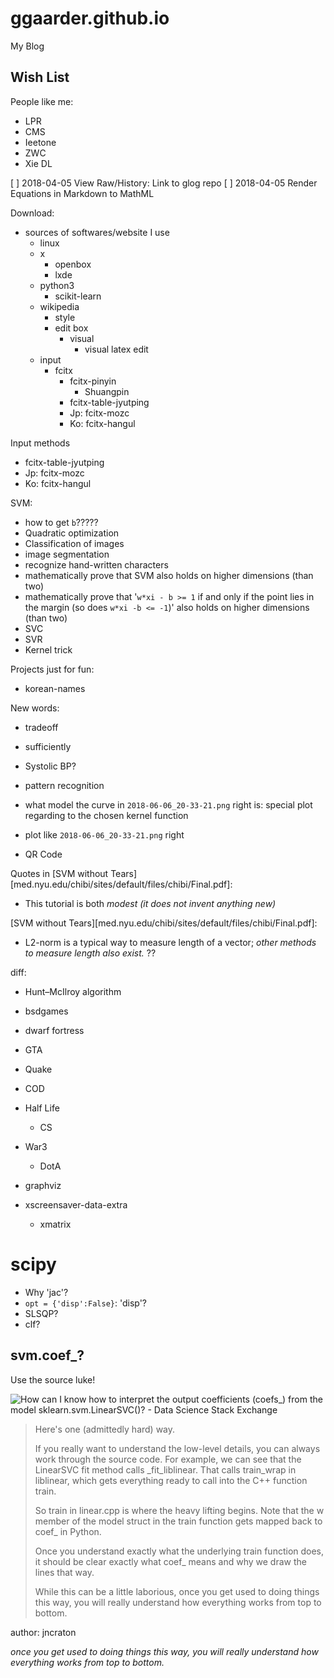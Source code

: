 # ggaarder.github.io
My Blog

## Wish List

People like me:
- LPR
- CMS
- Ieetone
- ZWC
- Xie DL

[ ] 2018-04-05 View Raw/History: Link to glog repo
[ ] 2018-04-05 Render Equations in Markdown to MathML

Download:
- sources of softwares/website I use
  - linux
  - x
    - openbox
    - lxde
  - python3
    - scikit-learn
  - wikipedia
    - style
    - edit box
      - visual
        - visual latex edit
  - input
    - fcitx
      - fcitx-pinyin
        - Shuangpin
      - fcitx-table-jyutping
      - Jp: fcitx-mozc
      - Ko: fcitx-hangul

Input methods
- fcitx-table-jyutping
- Jp: fcitx-mozc
- Ko: fcitx-hangul

SVM:
- how to get `b`?????
- Quadratic optimization
- Classification of images
- image segmentation
- recognize hand-written characters
- mathematically prove that SVM also holds on higher dimensions (than
  two)
- mathematically prove that '`w*xi - b >= 1` if and only if the point
  lies in the margin (so does `w*xi -b <= -1`)' also holds on higher
  dimensions (than two)
- SVC
- SVR
- Kernel trick

Projects just for fun:
- korean-names

New words:
- tradeoff
- sufficiently
- Systolic BP?

- pattern recognition
- what model the curve in `2018-06-06_20-33-21.png` right is: special
  plot regarding to the chosen kernel function
- plot like `2018-06-06_20-33-21.png` right

- QR Code

Quotes in [SVM without
Tears][med.nyu.edu/chibi/sites/default/files/chibi/Final.pdf]:
- This tutorial is both *modest (it does not invent anything new)*

 [SVM without
 Tears][med.nyu.edu/chibi/sites/default/files/chibi/Final.pdf]:
- L2-norm is a typical way to measure length of a vector; *other
  methods to measure length also exist.* ??

diff:
- Hunt–McIlroy algorithm

- bsdgames
- dwarf fortress
- GTA
- Quake
- COD
- Half Life
  - CS
- War3
  - DotA

- graphviz
- xscreensaver-data-extra
  - xmatrix

# scipy
- Why 'jac'?
- `opt = {'disp':False}`: 'disp'?
- SLSQP?
- clf?

## svm.coef_?

Use the source luke!

![How can I know how to interpret the output coefficients (`coefs_`) from the model sklearn.svm.LinearSVC()? - Data Science Stack Exchange](https://datascience.stackexchange.com/questions/17970/how-can-i-know-how-to-interpret-the-output-coefficients-coefs-from-the-mode?newreg=ea4f8bf6fae44c458278877c84fad7d8)



> Here's one (admittedly hard) way.
>
> If you really want to understand the low-level details, you can always work through the source code. For example, we can see that the LinearSVC fit method calls _fit_liblinear. That calls train_wrap in liblinear, which gets everything ready to call into the C++ function train.
>
> So train in linear.cpp is where the heavy lifting begins. Note that the w member of the model struct in the train function gets mapped back to coef_ in Python.
>
> Once you understand exactly what the underlying train function does, it should be clear exactly what coef_ means and why we draw the lines that way.
>
> While this can be a little laborious, once you get used to doing things this way, you will really understand how everything works from top to bottom.

author: jncraton

*once you get used to doing things this way, you will really understand how everything works from top to bottom.*

